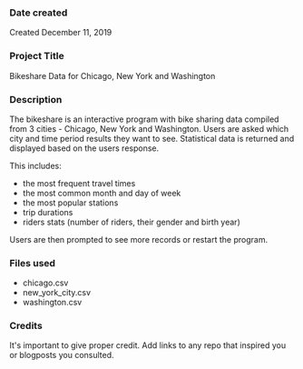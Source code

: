 ### Date created
Created December 11, 2019

### Project Title
Bikeshare Data for Chicago, New York and Washington

### Description
The bikeshare is an interactive program with bike sharing data compiled from 3 cities - Chicago, New York and Washington.
Users are asked which city and time period results they want to see. Statistical data is returned and displayed based on the users response.

This includes:
* the most frequent travel times
* the most common month and day of week
* the most popular stations
* trip durations
* riders stats (number of riders, their gender and birth year)

Users are then prompted to see more records or restart the program.

### Files used
- chicago.csv
- new_york_city.csv
- washington.csv

### Credits
It's important to give proper credit. Add links to any repo that inspired you or blogposts you consulted.
